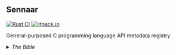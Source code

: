 ## Sennaar

[![Rust CI](https://github.com/club-doki7/sennaar/actions/workflows/rust.yml/badge.svg)](https://github.com/club-doki7/sennaar/actions/workflows/rust.yml) [![jitpack.io](https://jitpack.io/v/club-doki7/sennaar.svg)](https://jitpack.io/#club-doki7/sennaar)

General-purposed C programming language API metadata registry

<details>
<summary><i>The Bible</i></summary>

> *(Genesis 11:1-9)*
>
> ¹ And the whole earth was of one language, and of one speech.
>
> ² And it came to pass, as they journeyed from the east, that they found a plain in the land of Shinar; and they dwelt there.
>
> ³ And they said one to another, Go to, let us make brick, and burn them thoroughly. And they had brick for stone, and slime had they for morter.
>
> ⁴ And they said, Go to, let us build us a city and a tower, whose top may reach unto heaven; and let us make us a name, lest we be scattered abroad upon the face of the whole earth.
>
> ⁵ And the `Lord` came down to see the city and the tower, which the children of men builded.
>
> ⁶ And the `Lord` said, Behold, the people is one, and they have all one language; and this they begin to do: and now nothing will be restrained from them, which they have imagined to do.
>
> ⁷ Go to, let us go down, and there confound their language, that they may not understand one other's speech.
>
> ⁸ So the `Lord` scattered them abroad from thence upon the face of all the earth: and they left off to build the city.
>
> ⁹ Therefore is the name of it called Babel; because the `Lord` did there confound the language of all the earth: and from thence did the `Lord` scatter them abroad upon the face of all the earth.
>
</details>
